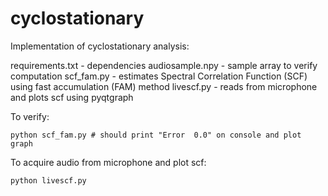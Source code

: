 # cyclostationary 

Implementation of cyclostationary analysis:

requirements.txt - dependencies
audiosample.npy  - sample array to verify computation
scf_fam.py       - estimates Spectral Correlation Function (SCF) using fast accumulation (FAM) method
livescf.py       - reads from microphone and plots scf using pyqtgraph

To verify: 
~~~
python scf_fam.py # should print "Error  0.0" on console and plot graph
~~~

To acquire audio from microphone and plot scf:
~~~
python livescf.py
~~~
